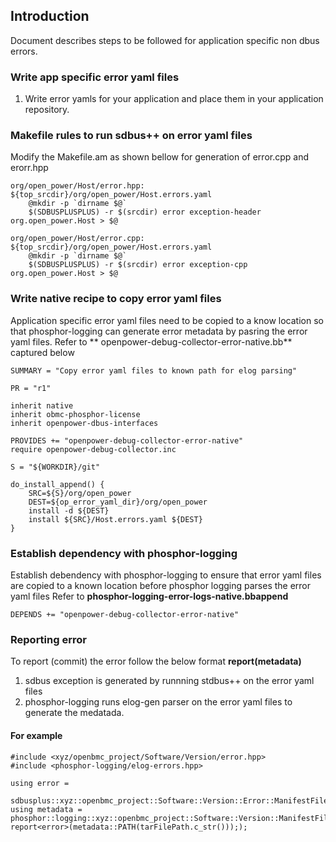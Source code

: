 ## Introduction
Document describes steps to be followed for application specific non dbus
errors.

### Write app specific error yaml files
1. Write error yamls for your application and place them in your application
   repository.

### Makefile rules to run sdbus++ on error yaml files
Modify the Makefile.am as shown bellow for generation of error.cpp and erorr.hpp
```
org/open_power/Host/error.hpp: ${top_srcdir}/org/open_power/Host.errors.yaml
    @mkdir -p `dirname $@`
    $(SDBUSPLUSPLUS) -r $(srcdir) error exception-header org.open_power.Host > $@
```
```
org/open_power/Host/error.cpp: ${top_srcdir}/org/open_power/Host.errors.yaml
    @mkdir -p `dirname $@`
    $(SDBUSPLUSPLUS) -r $(srcdir) error exception-cpp org.open_power.Host > $@
```
### Write native recipe to copy error yaml files
Application specific error yaml files need to be copied to a know location
so that phosphor-logging can generate error metadata by pasring the error
yaml files.
Refer to ** openpower-debug-collector-error-native.bb** captured below
```
SUMMARY = "Copy error yaml files to known path for elog parsing"

PR = "r1"

inherit native
inherit obmc-phosphor-license
inherit openpower-dbus-interfaces

PROVIDES += "openpower-debug-collector-error-native"
require openpower-debug-collector.inc

S = "${WORKDIR}/git"

do_install_append() {
    SRC=${S}/org/open_power
    DEST=${op_error_yaml_dir}/org/open_power
    install -d ${DEST}
    install ${SRC}/Host.errors.yaml ${DEST}
}
```
### Establish dependency with phosphor-logging
Establish debendency with phosphor-logging to ensure that error yaml files are
copied to a known location before phosphor logging parses the error yaml files
Refer to **phosphor-logging-error-logs-native.bbappend**
```
DEPENDS += "openpower-debug-collector-error-native"
```
### Reporting error
To report (commit) the error follow the below format
**report<stdbusexception>(metadata)**
1. sdbus exception is generated by runnning stdbus++ on the error yaml files
2. phosphor-logging runs elog-gen parser on the error yaml files to generate the
   medatada.

#### For example
```
#include <xyz/openbmc_project/Software/Version/error.hpp>
#include <phosphor-logging/elog-errors.hpp>

using error =
 sdbusplus::xyz::openbmc_project::Software::Version::Error::ManifestFileFailure;
using metadata =
phosphor::logging::xyz::openbmc_project::Software::Version::ManifestFileFailure;
report<error>(metadata::PATH(tarFilePath.c_str())););
```
